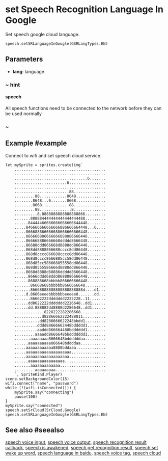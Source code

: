 # set Speech Recognition Language In Google

Set speech google cloud language.

```sig
speech.setSRLanguageInGoogle(GSRLangTypes.EN)
```

## Parameters

* **lang**: language.

### ~ hint

#### speech 

All speech functions need to be connected to the network before they can be used normally

### ~

## Example #example

Connect to wifi and set speech cloud service.

```blocks
let mySprite = sprites.create(img`
    ........................................
    ........................................
    ................................6.......
    .......................6................
    ........................................
    ........................88..............
    .........88............8648.............
    ........8648...6.......8668.............
    ........8668............88..............
    .........88..............8..............
    ..........8.8888888888888888866.........
    .......888884444444444444444488.........
    ......84444466666666666666644448........
    .....846666666666666886666664448...6....
    .....866688666666688666666666448........
    .....866666886666666888886666448........
    .....866668886666668ddddd8666448........
    .....86688ddd866668d8888dd866448........
    .....868dd8888866688cccc8dd86448........
    .....868d8cccc866688cccc8dd86448........
    .....868d8cccc8666885cc58dd86448........
    .....868d85cc586668855558dd86448........
    .....868d8555586666d8888dd866448........
    .....8668d8888d68886ddddd8666448........
    ......8666dddd68ddd8688886666448........
    ......868886668bbbbb866666666448........
    .......86668668bbbbbb8666666648.........
    .......86668888888888888888888d....d1...
    .....d.8666eeeebbbbbbbeeeee8.......dd...
    .......86662222ddddddd2222228..11.......
    ......dd8622222ddddddd2226648..dd1......
    ......dd.888882dd8888d2286648..dd1......
    .............8228222282286668...........
    ............d82866662222488811..........
    ...........dd8286666622248bbdd1.........
    ..........dddd88666662448bddddd1........
    ..........aaddd866664488bdddddd1........
    .........aaaadd8666648bbddddddd1........
    .......aaaaaaaa8666648bddddddaa.........
    ......aaaaaaaaaa866648bddddaa...........
    .....aaaaaaaaaaaa8888bddaaa.............
    .....aaaaaaaaaaaaaaaaaaaa...............
    .....aaaaaaaaaaaaaaaaaaa................
    ......aaaaaaaaaaaaaaaa..................
    .......aaaaaaaaaaaaa....................
    .........aaaaaaaaa......................
    `, SpriteKind.Player)
scene.setBackgroundColor(15)
wifi.connect("name", "password")
while (!(wifi.isConnected())) {
    mySprite.say("connecting")
    pause(100)
}
mySprite.say("connected")
speech.setSrCloud(SrCloud.Google)
speech.setSRLanguageInGoogle(GSRLangTypes.EN)

```

## See also #seealso

[speech voice input](/reference/speech/speech-voice-input),
[speech voice output](/reference/speech/speech-voice-output),
[speech recognition result callback](/reference/speech/speech-on-recognition-result),
[speech is awakened](/reference/speech/speech-receive-wakeup-notice),
[speech get recognition result](/reference/speech/speech-recognition-result),
[speech set wake up word](/reference/speech/speech-set-wakeupword),
[speech language in baidu](/reference/speech/speech-sr-language-baiduservice),
[speech voice tag](/reference/speech/speech-voice-tag),
[speech cloud](/reference/speech/speech-cloud)